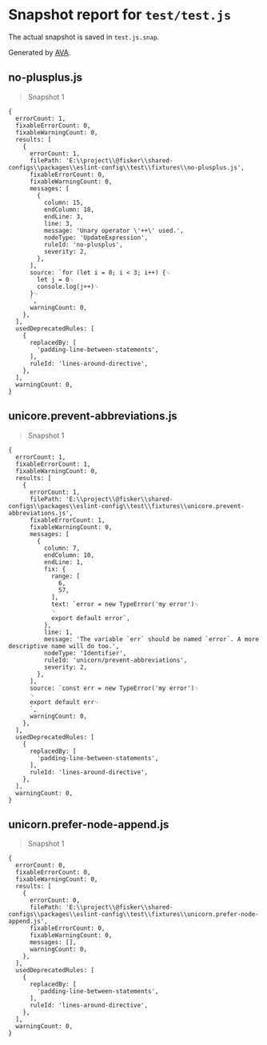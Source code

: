# Snapshot report for `test/test.js`

The actual snapshot is saved in `test.js.snap`.

Generated by [AVA](https://ava.li).

## no-plusplus.js

> Snapshot 1

    {
      errorCount: 1,
      fixableErrorCount: 0,
      fixableWarningCount: 0,
      results: [
        {
          errorCount: 1,
          filePath: 'E:\\project\\@fisker\\shared-configs\\packages\\eslint-config\\test\\fixtures\\no-plusplus.js',
          fixableErrorCount: 0,
          fixableWarningCount: 0,
          messages: [
            {
              column: 15,
              endColumn: 18,
              endLine: 3,
              line: 3,
              message: 'Unary operator \'++\' used.',
              nodeType: 'UpdateExpression',
              ruleId: 'no-plusplus',
              severity: 2,
            },
          ],
          source: `for (let i = 0; i < 3; i++) {␊
            let j = 0␊
            console.log(j++)␊
          }␊
          `,
          warningCount: 0,
        },
      ],
      usedDeprecatedRules: [
        {
          replacedBy: [
            'padding-line-between-statements',
          ],
          ruleId: 'lines-around-directive',
        },
      ],
      warningCount: 0,
    }

## unicore.prevent-abbreviations.js

> Snapshot 1

    {
      errorCount: 1,
      fixableErrorCount: 1,
      fixableWarningCount: 0,
      results: [
        {
          errorCount: 1,
          filePath: 'E:\\project\\@fisker\\shared-configs\\packages\\eslint-config\\test\\fixtures\\unicore.prevent-abbreviations.js',
          fixableErrorCount: 1,
          fixableWarningCount: 0,
          messages: [
            {
              column: 7,
              endColumn: 10,
              endLine: 1,
              fix: {
                range: [
                  6,
                  57,
                ],
                text: `error = new TypeError('my error')␊
                ␊
                export default error`,
              },
              line: 1,
              message: 'The variable `err` should be named `error`. A more descriptive name will do too.',
              nodeType: 'Identifier',
              ruleId: 'unicorn/prevent-abbreviations',
              severity: 2,
            },
          ],
          source: `const err = new TypeError('my error')␊
          ␊
          export default err␊
          `,
          warningCount: 0,
        },
      ],
      usedDeprecatedRules: [
        {
          replacedBy: [
            'padding-line-between-statements',
          ],
          ruleId: 'lines-around-directive',
        },
      ],
      warningCount: 0,
    }

## unicorn.prefer-node-append.js

> Snapshot 1

    {
      errorCount: 0,
      fixableErrorCount: 0,
      fixableWarningCount: 0,
      results: [
        {
          errorCount: 0,
          filePath: 'E:\\project\\@fisker\\shared-configs\\packages\\eslint-config\\test\\fixtures\\unicorn.prefer-node-append.js',
          fixableErrorCount: 0,
          fixableWarningCount: 0,
          messages: [],
          warningCount: 0,
        },
      ],
      usedDeprecatedRules: [
        {
          replacedBy: [
            'padding-line-between-statements',
          ],
          ruleId: 'lines-around-directive',
        },
      ],
      warningCount: 0,
    }
